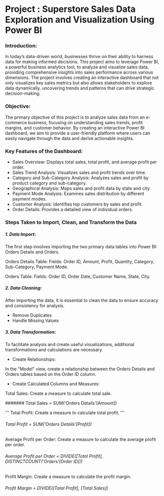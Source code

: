 # Project : Superstore Sales Data Exploration and Visualization Using Power BI

### Introduction:
In today’s data-driven world, businesses thrive on their ability to harness data for making informed decisions. This project aims to leverage Power BI, a powerful business analytics tool, to analyze and visualize sales data, providing comprehensive insights into sales performance across various dimensions. The project involves creating an interactive dashboard that not only visualizes key sales metrics but also allows stakeholders to explore data dynamically, uncovering trends and patterns that can drive strategic decision-making.

### Objective:
The primary objective of this project is to analyze sales data from an e-commerce business, focusing on understanding sales trends, profit margins, and customer behavior. By creating an interactive Power BI dashboard, we aim to provide a user-friendly platform where users can easily navigate through the data and derive actionable insights.

### Key Features of the Dashboard:
- Sales Overview: Displays total sales, total profit, and average profit per order.
- Sales Trend Analysis: Visualizes sales and profit trends over time.
- Category and Sub-Category Analysis: Analyzes sales and profit by product category and sub-category.
- Geographical Analysis: Maps sales and profit data by state and city.
- Payment Mode Analysis: Examines sales distribution by different payment modes.
- Customer Analysis: Identifies top customers by sales and profit.
- Order Details: Provides a detailed view of individual orders.

### Steps Taken to Import, Clean, and Transform the Data

##### 1. Data Import:
The first step involves importing the two primary data tables into Power BI: Orders Details and Orders.<br>

Orders Details Table:
Fields: Order ID, Amount, Profit, Quantity, Category, Sub-Category, Payment Mode.<br>

Orders Table:
Fields: Order ID, Order Date, Customer Name, State, City.

##### 2. Data Cleaning:
After importing the data, it is essential to clean the data to ensure accuracy and consistency for analysis.

- Remove Duplicates
- Handle Missing Values

##### 3. Data Transformation:
To facilitate analysis and create useful visualizations, additional transformations and calculations are necessary.

- Create Relationships:

In the "Model" view, create a relationship between the Orders Details and Orders tables based on the Order ID column.

- Create Calculated Columns and Measures:

Total Sales: Create a measure to calculate total sale.

####### Total Sales = SUM('Orders Details'[Amount])

'''
Total Profit: Create a measure to calculate total profit.
'''

###### Total Profit = SUM('Orders Details'[Profit])

Average Profit per Order: Create a measure to calculate the average profit per order.

###### Average Profit per Order = DIVIDE([Total Profit], DISTINCTCOUNT('Orders'[Order ID]))

Profit Margin: Create a measure to calculate the profit margin.

###### Profit Margin = DIVIDE([Total Profit], [Total Sales])

  

